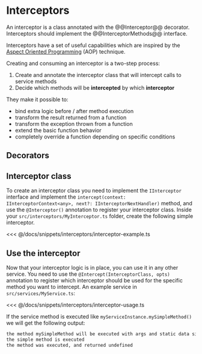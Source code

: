 # Interceptors

An interceptor is a class annotated with the @@Interceptor@@ decorator. Interceptors should implement the @@InterceptorMethods@@ interface.

Interceptors have a set of useful capabilities which are inspired by the [Aspect Oriented Programming](https://en.wikipedia.org/wiki/Aspect-oriented_programming) (AOP) technique.

Creating and consuming an interceptor is a two-step process:
1. Create and annotate the interceptor class that will intercept calls to service methods
2. Decide which methods will be **intercepted** by which **interceptor**

They make it possible to:

- bind extra logic before / after method execution
- transform the result returned from a function
- transform the exception thrown from a function
- extend the basic function behavior
- completely override a function depending on specific conditions

## Decorators

<ApiList query="module == '@tsed/di' && symbolType === 'decorator'" />

## Interceptor class

To create an interceptor class you need to implement the `IInterceptor` interface and implement the
`intercept(context: IInterceptorContext<any>, next?: IInterceptorNextHandler)` method, and use the `@Interceptor()` annotation to register your interceptor class.
Inside your `src/interceptors/MyInterceptor.ts` folder, create the following simple interceptor.

<<< @/docs/snippets/interceptors/interceptor-example.ts

## Use the interceptor

Now that your interceptor logic is in place, you can use it in any other service. You need to use the `@Intercept(InterceptorClass, opts)` annotation to register which interceptor should be used for the specific method you want to intercept. An example service in `src/services/MyService.ts`:

<<< @/docs/snippets/interceptors/interceptor-usage.ts

If the service method is executed like `myServiceInstance.mySimpleMethod()` we will get the following output:

```bash
the method mySimpleMethod will be executed with args and static data simple data
the simple method is executed
the method was executed, and returned undefined
```
